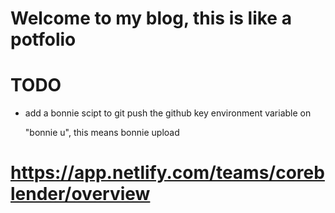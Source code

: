 # Welcome to my blog, this is like a potfolio

# TODO
- add a bonnie scipt to git push the github key environment variable on 
  
  "bonnie u", this means bonnie upload
    

# https://app.netlify.com/teams/coreblender/overview
